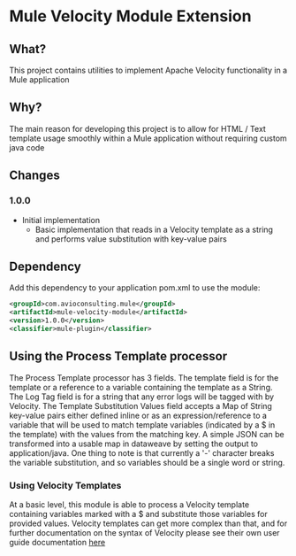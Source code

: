 # Mule Velocity Module Extension

## What?
This project contains utilities to implement Apache Velocity functionality in a Mule application

## Why?
The main reason for developing this project is to allow for HTML / Text template usage smoothly within a Mule application without requiring custom java code

## Changes
### 1.0.0
* Initial implementation
  - Basic implementation that reads in a Velocity template as a string and performs value substitution with key-value pairs

## Dependency
Add this dependency to your application pom.xml to use the module:
```xml
<groupId>com.avioconsulting.mule</groupId>
<artifactId>mule-velocity-module</artifactId>
<version>1.0.0</version>
<classifier>mule-plugin</classifier>
```

## Using the Process Template processor
The Process Template processor has 3 fields. The template field is for the template or a reference to a variable containing the template as a String. The Log Tag field is for a string that any error logs will be tagged with by Velocity. The Template Substitution Values field accepts a Map of String key-value pairs either defined inline or as an expression/reference to a variable that will be used to match template variables (indicated by a $ in the template) with the values from the matching key. A simple JSON can be transformed into a usable map in dataweave by setting the output to application/java. One thing to note is that currently a '-' character breaks the variable substitution, and so variables should be a single word or string.

### Using Velocity Templates
At a basic level, this module is able to process a Velocity template containing variables marked with a $ and substitute those variables for provided values. Velocity templates can get more complex than that, and for further documentation on the syntax of Velocity please see their own user guide documentation  [here](https://velocity.apache.org/engine/2.3/user-guide.html)
